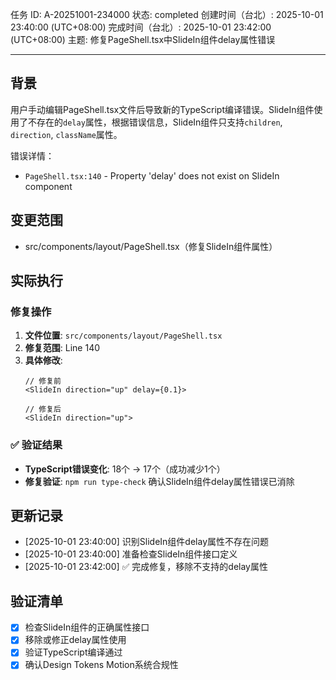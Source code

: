 任务 ID: A-20251001-234000
状态: completed
创建时间（台北）: 2025-10-01 23:40:00 (UTC+08:00)
完成时间（台北）: 2025-10-01 23:42:00 (UTC+08:00)
主题: 修复PageShell.tsx中SlideIn组件delay属性错误

---

## 背景

用户手动编辑PageShell.tsx文件后导致新的TypeScript编译错误。SlideIn组件使用了不存在的`delay`属性，根据错误信息，SlideIn组件只支持`children`, `direction`, `className`属性。

错误详情：
- `PageShell.tsx:140` - Property 'delay' does not exist on SlideIn component

## 变更范围

- src/components/layout/PageShell.tsx（修复SlideIn组件属性）

## 实际执行

### 修复操作
1. **文件位置**: `src/components/layout/PageShell.tsx`
2. **修复范围**: Line 140
3. **具体修改**:
   ```tsx
   // 修复前
   <SlideIn direction="up" delay={0.1}>
   
   // 修复后
   <SlideIn direction="up">
   ```

### ✅ 验证结果
- **TypeScript错误变化**: 18个 → 17个（成功减少1个）
- **修复验证**: `npm run type-check` 确认SlideIn组件delay属性错误已消除

## 更新记录

- [2025-10-01 23:40:00] 识别SlideIn组件delay属性不存在问题
- [2025-10-01 23:40:00] 准备检查SlideIn组件接口定义
- [2025-10-01 23:42:00] ✅ 完成修复，移除不支持的delay属性

## 验证清单

- [x] 检查SlideIn组件的正确属性接口
- [x] 移除或修正delay属性使用
- [x] 验证TypeScript编译通过
- [x] 确认Design Tokens Motion系统合规性